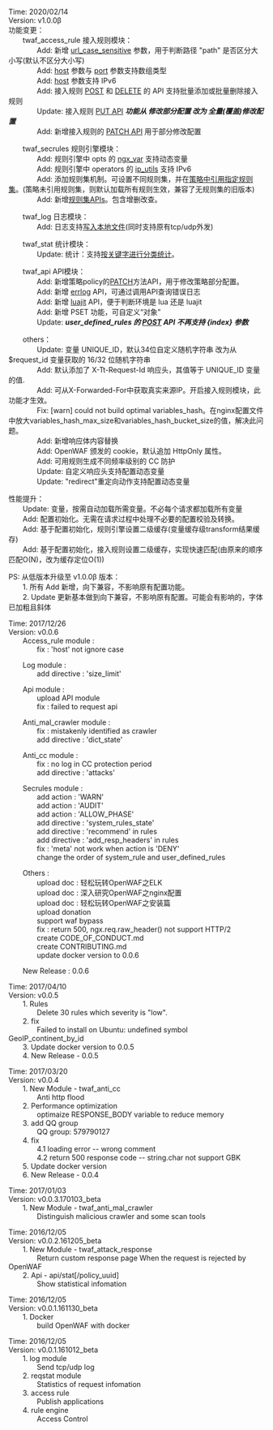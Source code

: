 Time: 2020/02/14  
Version: v1.0.0β  
功能变更：  
&emsp;&emsp;twaf_access_rule 接入规则模块：  
&emsp;&emsp;&emsp;&emsp;Add: 新增 [url_case_sensitive](https://github.com/titansec/OpenWAF#url_case_sensitive) 参数，用于判断路径 "path" 是否区分大小写(默认不区分大小写)  
&emsp;&emsp;&emsp;&emsp;Add: [host](https://github.com/titansec/OpenWAF#host) 参数与 [port](https://github.com/titansec/OpenWAF#port) 参数支持数组类型  
&emsp;&emsp;&emsp;&emsp;Add: [host](https://github.com/titansec/OpenWAF#host) 参数支持 IPv6  
&emsp;&emsp;&emsp;&emsp;Add: 接入规则 [POST](https://github.com/titansec/openwaf_api#access_rule_post) 和 [DELETE](https://github.com/titansec/openwaf_api#delete) 的 API 支持批量添加或批量删除接入规则  
&emsp;&emsp;&emsp;&emsp;Update: 接入规则 [PUT API](https://github.com/titansec/openwaf_api#put) <i><strong>功能从 修改部分配置 改为 全量(覆盖)修改配置</strong></i>  
&emsp;&emsp;&emsp;&emsp;Add: 新增接入规则的 [PATCH API](https://github.com/titansec/openwaf_api#access_rule_patch) 用于部分修改配置  

&emsp;&emsp;twaf_secrules 规则引擎模块：  
&emsp;&emsp;&emsp;&emsp;Add: 规则引擎中 opts 的 [ngx_var](https://github.com/titansec/OpenWAF#ngx_var) 支持动态变量  
&emsp;&emsp;&emsp;&emsp;Add: 规则引擎中 operators 的 [ip_utils](https://github.com/titansec/OpenWAF#ip_utils) 支持 IPv6  
&emsp;&emsp;&emsp;&emsp;Add: 添加规则集机制。可设置不同规则集，并在[策略中引用指定规则集](https://github.com/titansec/OpenWAF#ruleset_ids)。(策略未引用规则集，则默认加载所有规则生效，兼容了无规则集的旧版本)  
&emsp;&emsp;&emsp;&emsp;Add: 新增[规则集APIs](https://github.com/titansec/openwaf_api#rule_set)。包含增删改查。  

&emsp;&emsp;twaf_log 日志模块：  
&emsp;&emsp;&emsp;&emsp;Add: 日志支持[写入本地文件](https://github.com/titansec/OpenWAF#twaf_log)(同时支持原有tcp/udp外发)  

&emsp;&emsp;twaf_stat 统计模块：  
&emsp;&emsp;&emsp;&emsp;Update: 统计：支持[按关键字进行分类统计](https://github.com/titansec/OpenWAF#shared_dict_key-1)。  

&emsp;&emsp;twaf_api API模块：  
&emsp;&emsp;&emsp;&emsp;Add: 新增策略policy的[PATCH](https://github.com/titansec/openwaf_api#policy_patch)方法API，用于修改策略部分配置。  
&emsp;&emsp;&emsp;&emsp;Add: 新增 [errlog](https://github.com/titansec/openwaf_api#errlog) API，可通过调用API查询错误日志  
&emsp;&emsp;&emsp;&emsp;Add: 新增 [luajit](https://github.com/titansec/openwaf_api#luajit) API，便于判断环境是 lua 还是 luajit  
&emsp;&emsp;&emsp;&emsp;Add: 新增 PSET 功能，可自定义“对象”  
&emsp;&emsp;&emsp;&emsp;Update: <i><strong>user_defined_rules 的 [POST](https://github.com/titansec/openwaf_api#user_defined_rules_post) API 不再支持 {index} 参数</strong></i>  

&emsp;&emsp;others：  
&emsp;&emsp;&emsp;&emsp;Update: 变量 UNIQUE_ID，默认34位自定义随机字符串 改为从 $request_id 变量获取的 16/32 位随机字符串  
&emsp;&emsp;&emsp;&emsp;Add: 默认添加了 X-Tt-Request-Id 响应头，其值等于 UNIQUE_ID 变量的值.  
&emsp;&emsp;&emsp;&emsp;Add: 可从X-Forwarded-For中获取真实来源IP。开启接入规则模块，此功能才生效。  
&emsp;&emsp;&emsp;&emsp;Fix: [warn] could not build optimal variables_hash。在nginx配置文件中放大variables_hash_max_size和variables_hash_bucket_size的值，解决此问题。  
&emsp;&emsp;&emsp;&emsp;Add: 新增响应体内容替换  
&emsp;&emsp;&emsp;&emsp;Add: OpenWAF 颁发的 cookie，默认追加 HttpOnly 属性。  
&emsp;&emsp;&emsp;&emsp;Add: 可用规则生成不同频率级别的 CC 防护  
&emsp;&emsp;&emsp;&emsp;Update: 自定义响应头支持配置动态变量  
&emsp;&emsp;&emsp;&emsp;Update: "redirect"重定向动作支持配置动态变量  

性能提升：  
&emsp;&emsp;Update: 变量，按需自动加载所需变量。不必每个请求都加载所有变量  
&emsp;&emsp;Add: 配置初始化。无需在请求过程中处理不必要的配置校验及转换。  
&emsp;&emsp;Add: 基于配置初始化，规则引擎设置二级缓存(变量缓存级transform结果缓存)  
&emsp;&emsp;Add: 基于配置初始化，接入规则设置二级缓存，实现快速匹配(由原来的顺序匹配O(N)，改为缓存定位O(1))  

PS: 从低版本升级至 v1.0.0β 版本：  
&emsp;&emsp;1. 所有 Add 新增，向下兼容，不影响原有配置功能。  
&emsp;&emsp;2. Update 更新基本做到向下兼容，不影响原有配置。可能会有影响的，字体已加粗且斜体  

Time: 2017/12/26  
Version: v0.0.6  
&emsp;&emsp;Access_rule module :  
&emsp;&emsp;&emsp;&emsp;fix : 'host' not ignore case  
    
&emsp;&emsp;Log module :  
&emsp;&emsp;&emsp;&emsp;add directive : 'size_limit'  
    
&emsp;&emsp;Api module :  
&emsp;&emsp;&emsp;&emsp;upload API module  
&emsp;&emsp;&emsp;&emsp;fix : failed to request api  
    
&emsp;&emsp;Anti_mal_crawler module :  
&emsp;&emsp;&emsp;&emsp;fix : mistakenly identified as crawler  
&emsp;&emsp;&emsp;&emsp;add directive : 'dict_state'  
    
&emsp;&emsp;Anti_cc module :  
&emsp;&emsp;&emsp;&emsp;fix : no log in CC protection period  
&emsp;&emsp;&emsp;&emsp;add directive : 'attacks'   
    
&emsp;&emsp;Secrules module :  
&emsp;&emsp;&emsp;&emsp;add action : 'WARN'  
&emsp;&emsp;&emsp;&emsp;add action : 'AUDIT'  
&emsp;&emsp;&emsp;&emsp;add action : 'ALLOW_PHASE'  
&emsp;&emsp;&emsp;&emsp;add directive : 'system_rules_state'  
&emsp;&emsp;&emsp;&emsp;add directive : 'recommend' in rules  
&emsp;&emsp;&emsp;&emsp;add directive : 'add_resp_headers' in rules  
&emsp;&emsp;&emsp;&emsp;fix : 'meta' not work when action is 'DENY'  
&emsp;&emsp;&emsp;&emsp;change the order of system_rule and user_defined_rules  
    
&emsp;&emsp;Others :  
&emsp;&emsp;&emsp;&emsp;upload doc : 轻松玩转OpenWAF之ELK  
&emsp;&emsp;&emsp;&emsp;upload doc : 深入研究OpenWAF之nginx配置  
&emsp;&emsp;&emsp;&emsp;upload doc : 轻松玩转OpenWAF之安装篇  
&emsp;&emsp;&emsp;&emsp;upload donation  
&emsp;&emsp;&emsp;&emsp;support waf bypass  
&emsp;&emsp;&emsp;&emsp;fix : return 500, ngx.req.raw_header() not support HTTP/2  
&emsp;&emsp;&emsp;&emsp;create CODE_OF_CONDUCT.md  
&emsp;&emsp;&emsp;&emsp;create CONTRIBUTING.md  
&emsp;&emsp;&emsp;&emsp;update docker version to 0.0.6  
    
&emsp;&emsp;New Release : 0.0.6  
    
Time: 2017/04/10  
Version: v0.0.5  
&emsp;&emsp;1. Rules  
&emsp;&emsp;&emsp;&emsp;Delete 30 rules which severity is "low".  
&emsp;&emsp;2. fix  
&emsp;&emsp;&emsp;&emsp;Failed to install on Ubuntu: undefined symbol GeoIP_continent_by_id  
&emsp;&emsp;3. Update docker version to 0.0.5  
&emsp;&emsp;4. New Release - 0.0.5  
    
Time: 2017/03/20  
Version: v0.0.4  
&emsp;&emsp;1. New Module - twaf_anti_cc  
&emsp;&emsp;&emsp;&emsp;Anti http flood  
&emsp;&emsp;2. Performance optimization  
&emsp;&emsp;&emsp;&emsp;optimaize RESPONSE_BODY variable to reduce memory  
&emsp;&emsp;3. add QQ group  
&emsp;&emsp;&emsp;&emsp;QQ group: 579790127  
&emsp;&emsp;4. fix  
&emsp;&emsp;&emsp;&emsp;4.1 loading error -- wrong comment  
&emsp;&emsp;&emsp;&emsp;4.2 return 500 response code -- string.char not support GBK  
&emsp;&emsp;5. Update docker version  
&emsp;&emsp;6. New Release - 0.0.4  
    
Time: 2017/01/03  
Version: v0.0.3.170103_beta  
&emsp;&emsp;1. New Module - twaf_anti_mal_crawler  
&emsp;&emsp;&emsp;&emsp;Distinguish malicious crawler and some scan tools  
    
Time: 2016/12/05  
Version: v0.0.2.161205_beta  
&emsp;&emsp;1. New Module - twaf_attack_response  
&emsp;&emsp;&emsp;&emsp;Return custom response page When the request is rejected by OpenWAF  
&emsp;&emsp;2. Api - api/stat[/policy_uuid]  
&emsp;&emsp;&emsp;&emsp;Show statistical infomation  
    
Time: 2016/12/05  
Version: v0.0.1.161130_beta  
&emsp;&emsp;1. Docker  
&emsp;&emsp;&emsp;&emsp;build OpenWAF with docker  
    
Time: 2016/12/05  
Version: v0.0.1.161012_beta  
&emsp;&emsp;1. log module  
&emsp;&emsp;&emsp;&emsp;Send tcp/udp log  
&emsp;&emsp;2. reqstat module  
&emsp;&emsp;&emsp;&emsp;Statistics of request infomation  
&emsp;&emsp;3. access rule  
&emsp;&emsp;&emsp;&emsp;Publish applications  
&emsp;&emsp;4. rule engine  
&emsp;&emsp;&emsp;&emsp;Access Control  
    
